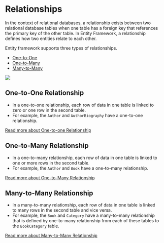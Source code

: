 # Relationships

In the context of relational databases, a relationship exists between two relational database tables when one table has a foreign key that references the primary key of the other table. In Entity Framework, a relationship defines how two entities relate to each other.

Entity framework supports three types of relationships.

 - [One-to-One](/one-to-one-relationship)
 - [One-to-Many](/one-to-many-relationship)
 - [Many-to-Many](/many-to-many-relationship)

<img src="https://github.com/zzzprojects/EntityFramework-FAQ/blob/master/docs2/images/relationships.png">

## One-to-One Relationship

 - In a one-to-one relationship, each row of data in one table is linked to zero or one row in the second table.
 - For example, the `Author` and `AuthorBiography` have a one-to-one relationship.

[Read more about One-to-one Relationship](/one-to-one-relationship)

## One-to-Many Relationship

 - In a one-to-many relationship, each row of data in one table is linked to one or more rows in the second table.
 - For example, the `Author` and `Book` have a one-to-many relationship.

[Read more about One-to-Many Relationship](/one-to-many-relationship)

## Many-to-Many Relationship

 - In a many-to-many relationship, each row of data in one table is linked to many rows in the second table and vice versa.
 - For example, the `Book` and `Category` have a many-to-many relationship that is defined by one-to-many relationship from each of these tables to the `BookCategory` table.

[Read more about Many-to-Many Relationship](/many-to-many-relationship)